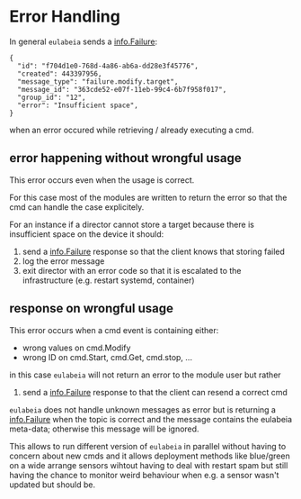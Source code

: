 Error Handling
==============

In general `eulabeia` sends a [info.Failure](/messages/info/info.go):

```
{
  "id": "f704d1e0-768d-4a86-ab6a-dd28e3f45776",
  "created": 443397956,
  "message_type": "failure.modify.target",
  "message_id": "363cde52-e07f-11eb-99c4-6b7f958f017",
  "group_id": "12",
  "error": "Insufficient space",
}
```

when an error occured while retrieving / already executing a cmd.

error happening without wrongful usage
--------------------------------------

This error occurs even when the usage is correct.

For this case most of the modules are written to return the error so that the cmd can handle the case explicitely.

For an instance if a director cannot store a target because there is insufficient space on the device it should:

1.	send a [info.Failure](/messages/info/info.go) response so that the client knows that storing failed
2.	log the error message
3.	exit director with an error code so that it is escalated to the infrastructure (e.g. restart systemd, container)

response on wrongful usage
--------------------------

This error occurs when a cmd event is containing either:

-	wrong values on cmd.Modify
-	wrong ID on cmd.Start, cmd.Get, cmd.stop, ...

in this case `eulabeia` will not return an error to the module user but rather

1.	send a [info.Failure](/messages/info/info.go) response to that the client can resend a correct cmd

`eulabeia` does not handle unknown messages as error but is returning a [info.Failure](/messages/info/info.go) when the topic is correct and the message contains the eulabeia meta-data; otherwise this message will be ignored.

This allows to run different version of `eulabeia` in parallel without having to concern about new cmds and it allows deployment methods like blue/green on a wide arrange sensors wihtout having to deal with restart spam but still having the chance to monitor weird behaviour when e.g. a sensor wasn't updated but should be.
